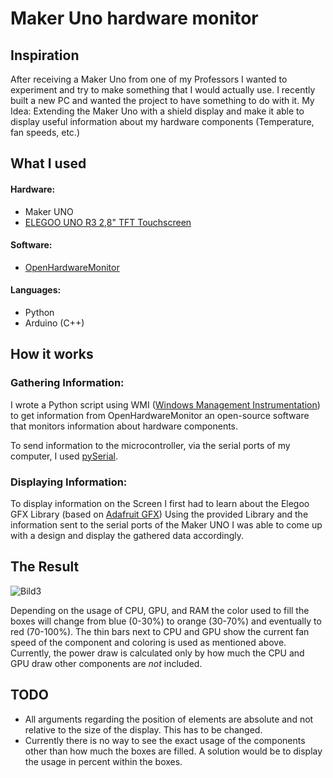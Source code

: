 # Maker Uno hardware monitor

## Inspiration

After receiving a Maker Uno from one of my Professors I wanted to experiment and try to make something that I would actually use. I recently built a new PC and wanted the project to have something to do with it. My Idea: Extending the Maker Uno with a shield display and make it able to display useful information about my hardware components (Temperature, fan speeds, etc.)

## What I used
#### Hardware:
- Maker UNO
- [ELEGOO UNO R3 2,8" TFT Touchscreen](https://www.amazon.de/gp/product/B01EUVJYME/ref=ppx_yo_dt_b_search_asin_image?ie=UTF8&psc=1)
#### Software:
- [OpenHardwareMonitor](https://openhardwaremonitor.org/)
#### Languages:
- Python
- Arduino (C++)

## How it works

### Gathering Information:
I wrote a Python script using WMI ([Windows Management Instrumentation](http://openhardwaremonitor.org/wordpress/wp-content/uploads/2011/04/OpenHardwareMonitor-WMI.pdf)) to get information from OpenHardwareMonitor an open-source software that monitors information about hardware components.

To send information to the microcontroller, via the serial ports of my computer, I used [pySerial](https://pyserial.readthedocs.io/en/latest/pyserial.html).

### Displaying Information:
To display information on the Screen I first had to learn about the Elegoo GFX Library (based on [Adafruit GFX](https://github.com/adafruit/Adafruit-GFX-Library))
Using the provided Library and the information sent to the serial ports of the Maker UNO I was able to come up with a design and display the gathered data accordingly.



## The Result
![Bild3](https://user-images.githubusercontent.com/62705365/154338222-11f12e88-9cd5-4de0-ad9b-cb2318c2ada6.jpg)

Depending on the usage of CPU, GPU, and RAM the color used to fill the boxes will change from blue (0-30%) to orange (30-70%) and eventually to red (70-100%).
The thin bars next to CPU and GPU show the current fan speed of the component and coloring is used as mentioned above.
Currently, the power draw is calculated only by how much the CPU and GPU draw other components are *not* included.

## TODO
- All arguments regarding the position of elements are absolute and not relative to the size of the display. This has to be changed.
- Currently there is no way to see the exact usage of the components other than how much the boxes are filled. A solution would be to display the usage in percent within the boxes.


